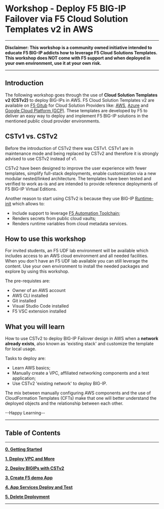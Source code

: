 # Workshop - Deploy F5 BIG-IP Failover via F5 Cloud Solution Templates v2 in AWS

_____
**Disclaimer: This workshop is a community owned initiative intended to educate F5 BIG-IP addicts how to leverage F5 Cloud Solutions Templates. This workshop does **NOT** come with F5 support and when deployed in your own environment, use it at your own risk.**
_____

## Introduction
The following workshop goes through the use of **Cloud Solution Templates v2 (CSTv2)** to deploy BIG-IPs in AWS. F5 Cloud Solution Templates v2 are available on [F5 Gitub](https://github.com/f5networks) for Cloud Solution Providers like: [AWS](https://github.com/F5Networks/f5-aws-cloudformation-v2), [Azure](https://github.com/F5Networks/f5-azure-arm-templates-v2) and [Google Cloud Platform (GCP)](https://github.com/F5Networks/f5-google-gdm-templates-v2). These templates are developed by F5 to deliver an easy way to deploy and implement F5 BIG-IP solutions in the mentioned public cloud provider environments.

## CSTv1 vs. CSTv2
Before the introduction of CSTv2 there was CSTv1. CSTv1 are in maintenance mode and being replaced by CSTv2 and therefore it is strongly advised to use CSTv2 instead of v1.

CSTv2 have been designed to improve the user experience with fewer templates, simplify full-stack deployments, enable customization via a new modular nested/linked architecture. The templates have been tested and verified to work as-is and are intended to provide reference deployments of F5 BIG-IP Virtual Editions.

Another reason to start using CSTv2 is because they use BIG-IP [Runtime-init](https://github.com/F5Networks/f5-bigip-runtime-init) which allows to:
- Include support to leverage [F5 Automation Toolchain](https://www.f5.com/pdf/products/automation-toolchain-overview.pdf);
- Renders secrets from public cloud vaults;
- Renders runtime variables from cloud metadata services.


## How to use this workshop
For invited students, an F5 UDF lab environment will be available which includes access to an AWS cloud environment and all needed facilities.
When you don't have an F5 UDF lab available you can still leverage the content. Use your own environment to install the needed packages and explore by using this workshop.

The pre-requistes are:
* Owner of an AWS account
* AWS CLI installed
* Git installed
* Visual Studio Code installed
* F5 VSC extension installed

## What you will learn
How to use CSTv2 to deploy BIG-IP Failover design in AWS when a **network already exists**, also known as 'existing stack' and customize the template for local usage.

Tasks to deploy are:

* Learn AWS basics;
* Manually create a VPC, affiliated networking components and a test application;
* Use CSTv2 'existing network' to deploy BIG-IP.

The mix between manually configuring AWS components and the use of CloudFormation Templates (CFTs) make that one will better understand the deployed objects and the relationship between each other.

--Happy Learning--

**********************************
## Table of Contents
**********************************

**[0. Getting Started](docs/0_Getting_Started.md)**

**[1. Deploy VPC and More](docs/1_Setup_the_VPC_and_More.md)**

**[2. Deploy BIGIPs with CSTv2](docs/2_Deploy_BIG-IPs_with_CSTv2.md)**

**[3. Create F5 demo App](docs/3_Create_Demo_App.md)**

**[4. App Services Deploy and Test](docs/4_App_Services_Deployment.md)**

**[5. Delete Deployment](docs/5_Delete_Deployment.md)**

*********************************